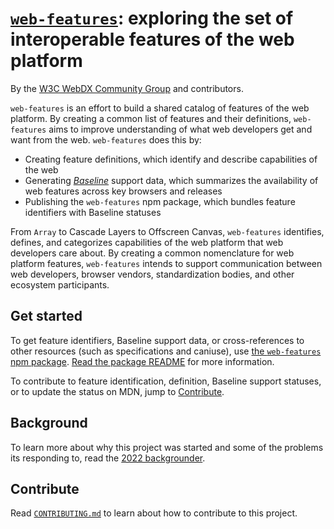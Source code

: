 # [`web-features`](https://github.com/web-platform-dx/web-features): exploring the set of interoperable features of the web platform

By the [W3C WebDX Community Group](https://www.w3.org/community/webdx/) and contributors.

`web-features` is an effort to build a shared catalog of features of the web platform.
By creating a common list of features and their definitions, `web-features` aims to improve understanding of what web developers get and want from the web.
`web-features` does this by:

- Creating feature definitions, which identify and describe capabilities of the web
- Generating [_Baseline_](./docs/baseline.md) support data, which summarizes the availability of web features across key browsers and releases
- Publishing the `web-features` npm package, which bundles feature identifiers with Baseline statuses

From `Array` to Cascade Layers to Offscreen Canvas, `web-features` identifies, defines, and categorizes capabilities of the web platform that web developers care about.
By creating a common nomenclature for web platform features, `web-features` intends to support communication between web developers, browser vendors, standardization bodies, and other ecosystem participants.

## Get started

To get feature identifiers, Baseline support data, or cross-references to other resources (such as specifications and caniuse), use [the `web-features` npm package](https://www.npmjs.com/package/web-features).
[Read the package README](./packages/web-features/README.md) for more information.

To contribute to feature identification, definition, Baseline support statuses, or to update the status on MDN, jump to [Contribute](#contribute).

## Background

To learn more about why this project was started and some of the problems its responding to, read the [2022 backgrounder](./2022-backgrounder.md).

## Contribute

Read [`CONTRIBUTING.md`](./docs/CONTRIBUTING.md) to learn about how to contribute to this project.
